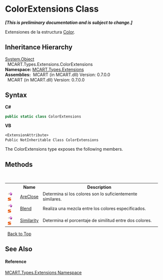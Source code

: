 # ColorExtensions Class
 _**\[This is preliminary documentation and is subject to change.\]**_

Extensiones de la estructura <a href="b2f59482-b5b7-a7aa-b3e0-1a7c0ef43382">Color</a>.


## Inheritance Hierarchy
<a href="http://msdn2.microsoft.com/es-es/library/e5kfa45b" target="_blank">System.Object</a><br />&nbsp;&nbsp;MCART.Types.Extensions.ColorExtensions<br />
**Namespace:**&nbsp;<a href="a8e71047-44e0-7000-43f0-67a6f5b9758c">MCART.Types.Extensions</a><br />**Assemblies:**&nbsp;&nbsp;MCART (in MCART.dll) Version: 0.7.0.0<br />&nbsp;&nbsp;MCART (in MCART.dll) Version: 0.7.0.0<br />

## Syntax

**C#**<br />
``` C#
public static class ColorExtensions
```

**VB**<br />
``` VB
<ExtensionAttribute>
Public NotInheritable Class ColorExtensions
```

The ColorExtensions type exposes the following members.


## Methods
&nbsp;<table><tr><th></th><th>Name</th><th>Description</th></tr><tr><td>![Public method](media/pubmethod.gif "Public method")![Static member](media/static.gif "Static member")</td><td><a href="20a5cafd-114e-2b5b-d8c1-70d6deb2a71c">AreClose</a></td><td>
Determina si los colores son lo suficientemente similares.</td></tr><tr><td>![Public method](media/pubmethod.gif "Public method")![Static member](media/static.gif "Static member")</td><td><a href="fa91ecc8-8748-e548-721f-979be9ab9dc7">Blend</a></td><td>
Realiza una mezcla entre los colores especificados.</td></tr><tr><td>![Public method](media/pubmethod.gif "Public method")![Static member](media/static.gif "Static member")</td><td><a href="f698db4a-e3bd-b641-24d9-9e26d1a23f62">Similarity</a></td><td>
Determina el porcentaje de similitud entre dos colores.</td></tr></table>&nbsp;
<a href="#colorextensions-class">Back to Top</a>

## See Also


#### Reference
<a href="a8e71047-44e0-7000-43f0-67a6f5b9758c">MCART.Types.Extensions Namespace</a><br />